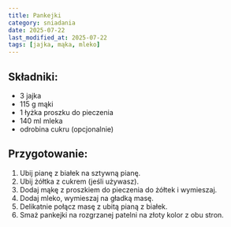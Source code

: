 ```yaml
---
title: Pankejki
category: sniadania
date: 2025-07-22
last_modified_at: 2025-07-22
tags: [jajka, mąka, mleko]
---
```


## Składniki:
 - 3 jajka
 - 115 g mąki
 - 1 łyżka proszku do pieczenia
 - 140 ml mleka
 - odrobina cukru (opcjonalnie)

## Przygotowanie:
1. Ubij pianę z białek na sztywną pianę.
2. Ubij żółtka z cukrem (jeśli używasz).
3. Dodaj mąkę z proszkiem do pieczenia do żółtek i wymieszaj.
4. Dodaj mleko, wymieszaj na gładką masę.
5. Delikatnie połącz masę z ubitą pianą z białek.
6. Smaż pankejki na rozgrzanej patelni na złoty kolor z obu stron.
